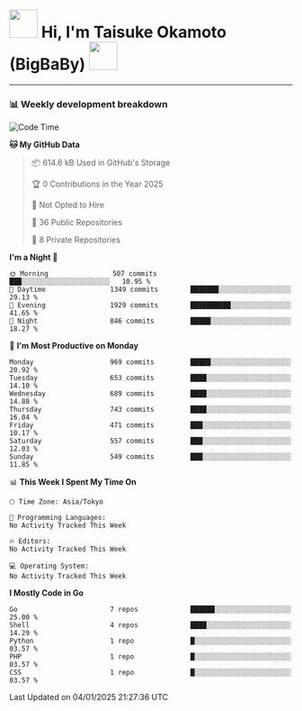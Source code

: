 <!-- Title -->
<h1>
    <img src="https://media.tenor.com/TlyRveJkgo4AAAAi/cloud-cloud-strife.gif" width="50"/> 
    Hi, I'm Taisuke Okamoto (BigBaBy) 
    <img src="https://media.tenor.com/TlyRveJkgo4AAAAi/cloud-cloud-strife.gif" width="50"/>
</h1>

---

<h3> 📊 Weekly development breakdown </h3>
<!-- waka-readme-stats -->

<!--START_SECTION:waka-->
![Code Time](http://img.shields.io/badge/Code%20Time-1%2C931%20hrs%208%20mins-blue)

**🐱 My GitHub Data** 

> 📦 614.6 kB Used in GitHub's Storage 
 > 
> 🏆 0 Contributions in the Year 2025
 > 
> 🚫 Not Opted to Hire
 > 
> 📜 36 Public Repositories 
 > 
> 🔑 8 Private Repositories 
 > 
**I'm a Night 🦉** 

```text
🌞 Morning                507 commits         ███░░░░░░░░░░░░░░░░░░░░░░   10.95 % 
🌆 Daytime                1349 commits        ███████░░░░░░░░░░░░░░░░░░   29.13 % 
🌃 Evening                1929 commits        ██████████░░░░░░░░░░░░░░░   41.65 % 
🌙 Night                  846 commits         █████░░░░░░░░░░░░░░░░░░░░   18.27 % 
```
📅 **I'm Most Productive on Monday** 

```text
Monday                   969 commits         █████░░░░░░░░░░░░░░░░░░░░   20.92 % 
Tuesday                  653 commits         ████░░░░░░░░░░░░░░░░░░░░░   14.10 % 
Wednesday                689 commits         ████░░░░░░░░░░░░░░░░░░░░░   14.88 % 
Thursday                 743 commits         ████░░░░░░░░░░░░░░░░░░░░░   16.04 % 
Friday                   471 commits         ███░░░░░░░░░░░░░░░░░░░░░░   10.17 % 
Saturday                 557 commits         ███░░░░░░░░░░░░░░░░░░░░░░   12.03 % 
Sunday                   549 commits         ███░░░░░░░░░░░░░░░░░░░░░░   11.85 % 
```


📊 **This Week I Spent My Time On** 

```text
🕑︎ Time Zone: Asia/Tokyo

💬 Programming Languages: 
No Activity Tracked This Week

🔥 Editors: 
No Activity Tracked This Week

💻 Operating System: 
No Activity Tracked This Week
```

**I Mostly Code in Go** 

```text
Go                       7 repos             ██████░░░░░░░░░░░░░░░░░░░   25.00 % 
Shell                    4 repos             ████░░░░░░░░░░░░░░░░░░░░░   14.29 % 
Python                   1 repo              █░░░░░░░░░░░░░░░░░░░░░░░░   03.57 % 
PHP                      1 repo              █░░░░░░░░░░░░░░░░░░░░░░░░   03.57 % 
CSS                      1 repo              █░░░░░░░░░░░░░░░░░░░░░░░░   03.57 % 
```




 Last Updated on 04/01/2025 21:27:36 UTC
<!--END_SECTION:waka-->
